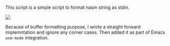 This script is a simple script to format nasm string as stdin.

![](https://github.com/ruinshe/nasmfmt/workflows/Go/badge.svg)

Because of buffer formatting purpose, I wrote a straight forward
implemntation and ignore any corner cases. Then added it as part
of Emacs `asm-mode` integration.

